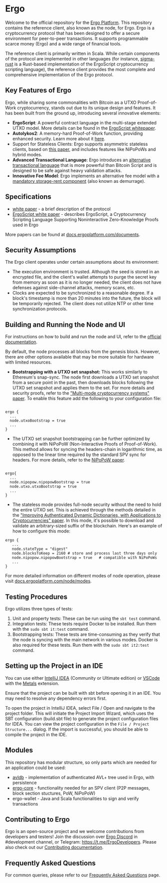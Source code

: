 # Ergo

Welcome to the official repository for the [Ergo Platform](https://ergoplatform.org/). This repository contains the reference client, also known as the node, for Ergo. Ergo is a cryptocurrency protocol that has been designed to offer a secure environment for peer-to-peer transactions. It supports programmable scarce money (Ergo) and a wide range of financial tools.

The reference client is primarily written in Scala. While certain components of the protocol are implemented in other languages (for instance, [sigma-rust](https://github.com/ergoplatform/sigma-rust) is a Rust-based implementation of the ErgoScript cryptocurrency scripting language), the reference client provides the most complete and comprehensive implementation of the Ergo protocol.

## Key Features of Ergo

Ergo, while sharing some commonalities with Bitcoin as a UTXO Proof-of-Work cryptocurrency, stands out due to its unique design and features. It has been built from the ground up, introducing several innovative elements:

* **ErgoScript**: A powerful contract language in the multi-stage extended UTXO model. More details can be found in the [ErgoScript whitepaper](https://ergoplatform.org/docs/ErgoScript.pdf).
* **Autolykos2**: A memory-hard Proof-of-Work function, providing enhanced security. Learn more about it [here](https://docs.ergoplatform.com/ErgoPow.pdf).
* Support for Stateless Clients: Ergo supports asymmetric stateless clients, based on [this paper](https://eprint.iacr.org/2016/994), and includes features like NiPoPoWs and hybrid modes.
* **Advanced Transactional Language**: Ergo introduces an [alternative transactional language](https://github.com/ScorexFoundation/sigmastate-interpreter) that is more powerful than Bitcoin Script and is designed to be safe against heavy validation attacks.
* **Innovative Fee Model**: Ergo implements an alternative fee model with a [mandatory storage-rent component](https://fc18.ifca.ai/bitcoin/papers/bitcoin18-final18.pdf ) (also known as demurrage).

## Specifications

* [white paper](https://ergoplatform.org/docs/whitepaper.pdf) - a brief description of the protocol
* [ErgoScript white paper](https://ergoplatform.org/docs/ErgoScript.pdf) - describes ErgoScript, a Cryptocurrency Scripting Language Supporting Noninteractive Zero-Knowledge Proofs used in Ergo

More papers can be found at [docs.ergoplatform.com/documents](https://docs.ergoplatform.com/documents/).

## Security Assumptions

The Ergo client operates under certain assumptions about its environment:

* The execution environment is trusted. Although the seed is stored in an encrypted file, and the client's wallet attempts to purge the secret key from memory as soon as it is no longer needed, the client does not have defenses against side-channel attacks, memory scans, etc.
* Clocks are expected to be synchronized to a reasonable degree. If a block's timestamp is more than 20 minutes into the future, the block will be temporarily rejected. The client does not utilize NTP or other time synchronization protocols.

## Building and Running the Node and UI

For instructions on how to build and run the node and UI, refer to the [official documentation](https://docs.ergoplatform.com/node/install/). 

By default, the node processes all blocks from the genesis block. However, there are other options available that may be more suitable for hardware with limited resources.

* **Bootstrapping with a UTXO set snapshot:** This works similarly to Ethereum's snap-sync. The node first downloads a UTXO set snapshot from a secure point in the past, then downloads blocks following the UTXO set snapshot and applies them to the set. For more details and security proofs, refer to the ["Multi-mode cryptocurrency systems" paper](https://eprint.iacr.org/2018/129.pdf). To enable this feature add the following to your configuration file: 
```

ergo {
  ...
  node.utxoBootstrap = true
  ...
}
```

* The UTXO set snapshot bootstrapping can be further optimized by combining it with NiPoPoW (Non-Interactive Proofs of Proof-of-Work). This method allows for syncing the headers-chain in logarithmic time, as opposed to the linear time required by the standard SPV sync for headers. For more details, refer to the [NiPoPoW paper](https://eprint.iacr.org/2017/963.pdf).
```

ergo{
  ...
  node.nipopow.nipopowBootstrap = true
  node.utxo.utxoBootstrap = true
  ...
}
```

* The stateless mode provides full-node security without the need to hold the entire UTXO set. This is achieved through the methods detailed in the ["Improving Authenticated Dynamic Dictionaries, with Applications to Cryptocurrencies" paper](https://eprint.iacr.org/2016/994.pdf). In this mode, it's possible to download and validate an arbitrary-sized suffix of the blockchain. Here's an example of how to configure this mode:

```
ergo {
   ...
   node.stateType = "digest"
   node.blocksToKeep = 2160 # store and process last three days only
   node.nipopow.nipopowBootstrap = true   # compatible with NiPoPoWs 
   ...
}
```


For more detailed information on different modes of node operation, please visit [docs.ergoplatform.com/node/modes](https://docs.ergoplatform.com/node/modes).

## Testing Procedures

Ergo utilizes three types of tests: 

1) Unit and property tests: These can be run using the `sbt test` command.
2) Integration tests: These tests require Docker to be installed. Run them with the `sudo sbt it:test` command.
3) Bootstrapping tests: These tests are time-consuming as they verify that the node is syncing with the main network in various modes. Docker is also required for these tests. Run them with the `sudo sbt it2:test` command.

## Setting up the Project in an IDE

You can use either [IntelliJ IDEA](https://www.jetbrains.com/idea/) (Community or Ultimate edition) or [VSCode](https://code.visualstudio.com/) with the [Metals](https://scalameta.org/metals/) extension. 

Ensure that the project can be built with sbt before opening it in an IDE. You may need to resolve any dependency errors first.

To open the project in IntelliJ IDEA, select File / Open and navigate to the project folder. This will initiate the Project Import Wizard, which uses the SBT configuration (build.sbt file) to generate the project configuration files for IDEA. You can view the project configuration in the `File / Project Structure...` dialog. If the import is successful, you should be able to compile the project in the IDE. 

## Modules

This repository has modular structure, so only parts which are needed for an application could be used:

* [avldb](avldb/README.md) - implementation of authenticated AVL+ tree used in Ergo, with persistence
* [ergo-core](ergo-core/README.md) - functionality needed for an SPV client (P2P messages, block section stuctures, PoW, NiPoPoW)
* ergo-wallet - Java and Scala functionalities to sign and verify transactions

## Contributing to Ergo

Ergo is an open-source project and we welcome contributions from developers and testers! Join the discussion over [Ergo Discord](https://discord.gg/kj7s7nb) in #development channel, or Telegram: https://t.me/ErgoDevelopers. Please also check out our [Contributing documentation](https://docs.ergoplatform.com/contribute/).

## Frequently Asked Questions

For common queries, please refer to our [Frequently Asked Questions](FAQ.md) page.

